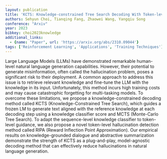```yaml
---
layout: publication
title: 'KCTS: Knowledge-constrained Tree Search Decoding With Token-level Hallucination Detection'
authors: Sehyun Choi, Tianqing Fang, Zhaowei Wang, Yangqiu Song
conference: "Arxiv"
year: 2023
bibkey: choi2023knowledge
additional_links:
  - {name: "Paper", url: 'https://arxiv.org/abs/2310.09044'}
tags: ['Reinforcement Learning', 'Applications', 'Training Techniques']
---
```

Large Language Models (LLMs) have demonstrated remarkable human-level natural
language generation capabilities. However, their potential to generate
misinformation, often called the hallucination problem, poses a significant
risk to their deployment. A common approach to address this issue is to
retrieve relevant knowledge and fine-tune the LLM with the knowledge in its
input. Unfortunately, this method incurs high training costs and may cause
catastrophic forgetting for multi-tasking models. To overcome these
limitations, we propose a knowledge-constrained decoding method called KCTS
(Knowledge-Constrained Tree Search), which guides a frozen LM to generate text
aligned with the reference knowledge at each decoding step using a knowledge
classifier score and MCTS (Monte-Carlo Tree Search). To adapt the
sequence-level knowledge classifier to token-level guidance, we also propose a
novel token-level hallucination detection method called RIPA (Reward Inflection
Point Approximation). Our empirical results on knowledge-grounded dialogue and
abstractive summarization demonstrate the strength of KCTS as a plug-and-play,
model-agnostic decoding method that can effectively reduce hallucinations in
natural language generation.
